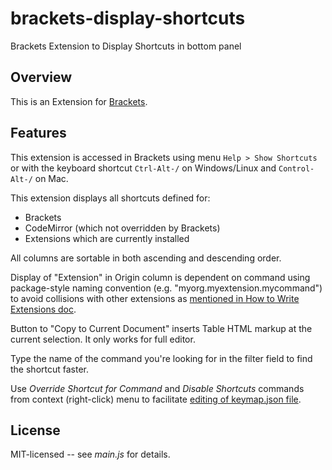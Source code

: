 brackets-display-shortcuts
==========================

Brackets Extension to Display Shortcuts in bottom panel

## Overview

This is an Extension for [Brackets](https://github.com/adobe/brackets). 

## Features

This extension is accessed in Brackets using menu `Help > Show Shortcuts` or with the keyboard shortcut `Ctrl-Alt-/` on Windows/Linux and `Control-Alt-/` on Mac.

This extension displays all shortcuts defined for:
* Brackets
* CodeMirror (which not overridden by Brackets)
* Extensions which are currently installed 

All columns are sortable in both ascending and descending order.

Display of "Extension" in Origin column is dependent on command using package-style naming convention (e.g. "myorg.myextension.mycommand") to avoid collisions with other extensions as [mentioned in How to Write Extensions doc](https://github.com/adobe/brackets/wiki/How%20to%20write%20extensions#uihooks).

Button to "Copy to Current Document" inserts Table HTML markup at the current selection. It only works for full editor.

Type the name of the command you're looking for in the filter field to find the shortcut faster.

Use *Override Shortcut for Command* and *Disable Shortcuts* commands from context (right-click) menu to facilitate [editing of keymap.json file](https://github.com/adobe/brackets/wiki/User-Key-Bindings).

## License

MIT-licensed -- see _main.js_ for details.
